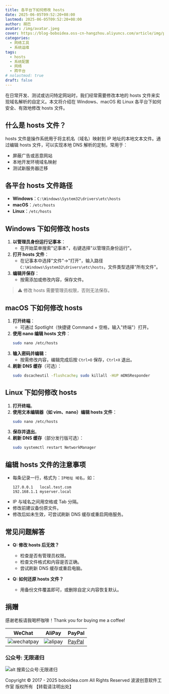 ```yaml
---
title: 各平台下如何修改 hosts
date: 2025-06-05T09:52:20+08:00
lastmod: 2025-06-05T09:52:20+08:00
author: 胡巴
avatar: /img/avatar.jpeg
cover: https://blog-boboidea.oss-cn-hangzhou.aliyuncs.com/article/img/posts/auto1/posts/21.jpg
categories:
  - 网络工具
  - 系统运维
tags:
  - hosts
  - 系统配置
  - 网络
  - 跨平台
# nolastmod: true
draft: false
---
```


在日常开发、测试或访问特定网站时，我们经常需要修改本地的 hosts 文件来实现域名解析的自定义。本文将介绍在 Windows、macOS 和 Linux 各平台下如何安全、有效地修改 hosts 文件。

<!--more-->

## 什么是 hosts 文件？

hosts 文件是操作系统用于将主机名（域名）映射到 IP 地址的本地文本文件。通过编辑 hosts 文件，可以实现本地 DNS 解析的定制，常用于：
- 屏蔽广告或恶意网站
- 本地开发环境域名映射
- 测试新服务器迁移

## 各平台 hosts 文件路径

- **Windows**：`C:\Windows\System32\drivers\etc\hosts`
- **macOS**：`/etc/hosts`
- **Linux**：`/etc/hosts`

## Windows 下如何修改 hosts

1. **以管理员身份运行记事本**：
   - 在开始菜单搜索"记事本"，右键选择"以管理员身份运行"。
2. **打开 hosts 文件**：
   - 在记事本中选择"文件"→"打开"，输入路径 `C:\Windows\System32\drivers\etc\hosts`，文件类型选择"所有文件"。
3. **编辑并保存**：
   - 按需添加或修改内容，保存文件。

> ⚠️ 修改 hosts 需要管理员权限，否则无法保存。

## macOS 下如何修改 hosts

1. **打开终端**：
   - 可通过 Spotlight（快捷键 Command + 空格，输入"终端"）打开。
2. **使用 nano 编辑 hosts 文件**：
   ```bash
   sudo nano /etc/hosts
   ```
3. **输入密码并编辑**：
   - 按需修改内容，编辑完成后按 `Ctrl+O` 保存，`Ctrl+X` 退出。
4. **刷新 DNS 缓存**（可选）：
   ```bash
   sudo dscacheutil -flushcache; sudo killall -HUP mDNSResponder
   ```

## Linux 下如何修改 hosts

1. **打开终端**。
2. **使用文本编辑器（如 vim、nano）编辑 hosts 文件**：
   ```bash
   sudo nano /etc/hosts
   ```
3. **保存并退出**。
4. **刷新 DNS 缓存**（部分发行版可选）：
   ```bash
   sudo systemctl restart NetworkManager
   ```

## 编辑 hosts 文件的注意事项

- 每条记录一行，格式为：`IP地址 域名`，如：
  ```
  127.0.0.1   local.test.com
  192.168.1.1 myserver.local
  ```
- IP 与域名之间用空格或 Tab 分隔。
- 修改前建议备份原文件。
- 修改后如未生效，可尝试刷新 DNS 缓存或重启网络服务。

## 常见问题解答

- **Q: 修改 hosts 后无效？**
  - 检查是否有管理员权限。
  - 检查文件格式和内容是否正确。
  - 尝试刷新 DNS 缓存或重启电脑。

- **Q: 如何还原 hosts 文件？**
  - 用备份文件覆盖即可，或删除自定义内容恢复默认。

<!--qr_code-->

## 捐赠

感谢老板请我喝杯咖啡！Thank you for buying me a coffee!

| WeChat | AliPay | PayPal |
| --- | --- | --- |
| ![wechatpay](https://blog-boboidea.oss-cn-hangzhou.aliyuncs.com/pay/wechat_%E6%94%B6%E6%AC%BE%E7%A0%81.jpg) | ![alipay](https://blog-boboidea.oss-cn-hangzhou.aliyuncs.com/pay/alipay.jpg) | [PayPal](https://paypal.me/JianboQin?country.x=C2&locale.x=zh_XC) |

### 公众号: 无限递归

![alt 搜索公众号:无限递归](https://blog-boboidea.oss-cn-hangzhou.aliyuncs.com/article/img/gongzhonghao.jpeg "无限递归")

<!--declare-declare-->

Copyright &copy; 2017 - 2025 boboidea.com All Rights Reserved 波波创意软件工作室 版权所有 【转载请注明出处】 